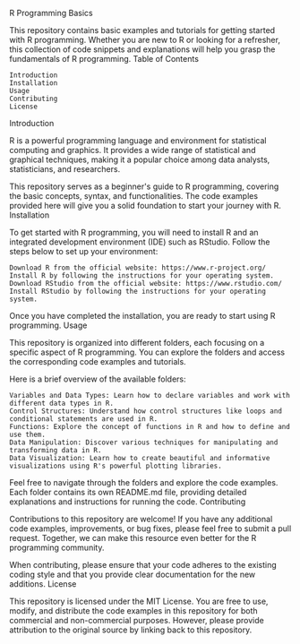 R Programming Basics

This repository contains basic examples and tutorials for getting started with R programming. Whether you are new to R or looking for a refresher, this collection of code snippets and explanations will help you grasp the fundamentals of R programming.
Table of Contents

    Introduction
    Installation
    Usage
    Contributing
    License

Introduction

R is a powerful programming language and environment for statistical computing and graphics. It provides a wide range of statistical and graphical techniques, making it a popular choice among data analysts, statisticians, and researchers.

This repository serves as a beginner's guide to R programming, covering the basic concepts, syntax, and functionalities. The code examples provided here will give you a solid foundation to start your journey with R.
Installation

To get started with R programming, you will need to install R and an integrated development environment (IDE) such as RStudio. Follow the steps below to set up your environment:

    Download R from the official website: https://www.r-project.org/
    Install R by following the instructions for your operating system.
    Download RStudio from the official website: https://www.rstudio.com/
    Install RStudio by following the instructions for your operating system.

Once you have completed the installation, you are ready to start using R programming.
Usage

This repository is organized into different folders, each focusing on a specific aspect of R programming. You can explore the folders and access the corresponding code examples and tutorials.

Here is a brief overview of the available folders:

    Variables and Data Types: Learn how to declare variables and work with different data types in R.
    Control Structures: Understand how control structures like loops and conditional statements are used in R.
    Functions: Explore the concept of functions in R and how to define and use them.
    Data Manipulation: Discover various techniques for manipulating and transforming data in R.
    Data Visualization: Learn how to create beautiful and informative visualizations using R's powerful plotting libraries.

Feel free to navigate through the folders and explore the code examples. Each folder contains its own README.md file, providing detailed explanations and instructions for running the code.
Contributing

Contributions to this repository are welcome! If you have any additional code examples, improvements, or bug fixes, please feel free to submit a pull request. Together, we can make this resource even better for the R programming community.

When contributing, please ensure that your code adheres to the existing coding style and that you provide clear documentation for the new additions.
License

This repository is licensed under the MIT License. You are free to use, modify, and distribute the code examples in this repository for both commercial and non-commercial purposes. However, please provide attribution to the original source by linking back to this repository.
